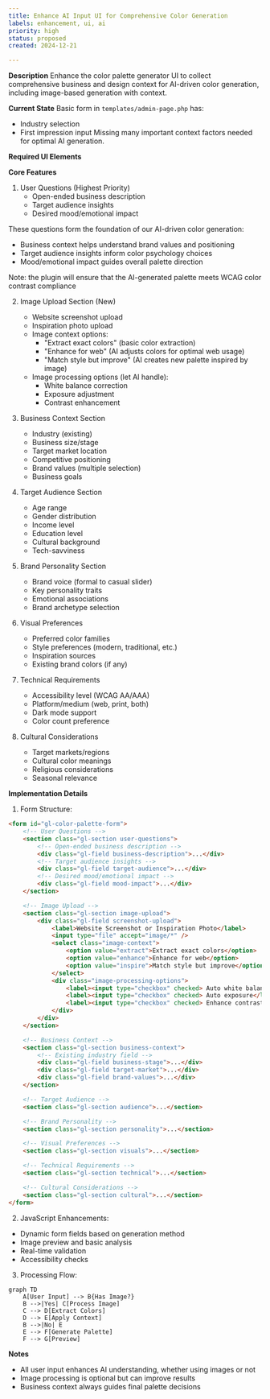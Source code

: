 ```yaml
---
title: Enhance AI Input UI for Comprehensive Color Generation
labels: enhancement, ui, ai
priority: high
status: proposed
created: 2024-12-21

---
```


**Description**
Enhance the color palette generator UI to collect comprehensive business and design context for AI-driven color generation, including image-based generation with context.

**Current State**
Basic form in `templates/admin-page.php` has:
- Industry selection
- First impression input
Missing many important context factors needed for optimal AI generation.

**Required UI Elements**

**Core Features**

1. User Questions (Highest Priority)
   - Open-ended business description
   - Target audience insights
   - Desired mood/emotional impact

These questions form the foundation of our AI-driven color generation:
- Business context helps understand brand values and positioning
- Target audience insights inform color psychology choices
- Mood/emotional impact guides overall palette direction

Note: the plugin will ensure that the AI-generated palette meets WCAG color contrast compliance

2. Image Upload Section (New)
   - Website screenshot upload
   - Inspiration photo upload
   - Image context options:
     - "Extract exact colors" (basic color extraction)
     - "Enhance for web" (AI adjusts colors for optimal web usage)
     - "Match style but improve" (AI creates new palette inspired by image)
   - Image processing options (let AI handle):
     - White balance correction
     - Exposure adjustment
     - Contrast enhancement

3. Business Context Section
   - Industry (existing)
   - Business size/stage
   - Target market location
   - Competitive positioning
   - Brand values (multiple selection)
   - Business goals

4. Target Audience Section
   - Age range
   - Gender distribution
   - Income level
   - Education level
   - Cultural background
   - Tech-savviness

5. Brand Personality Section
   - Brand voice (formal to casual slider)
   - Key personality traits
   - Emotional associations
   - Brand archetype selection

6. Visual Preferences
   - Preferred color families
   - Style preferences (modern, traditional, etc.)
   - Inspiration sources
   - Existing brand colors (if any)

7. Technical Requirements
   - Accessibility level (WCAG AA/AAA)
   - Platform/medium (web, print, both)
   - Dark mode support
   - Color count preference

8. Cultural Considerations
   - Target markets/regions
   - Cultural color meanings
   - Religious considerations
   - Seasonal relevance

**Implementation Details**

1. Form Structure:
```html
<form id="gl-color-palette-form">
    <!-- User Questions -->
    <section class="gl-section user-questions">
        <!-- Open-ended business description -->
        <div class="gl-field business-description">...</div>
        <!-- Target audience insights -->
        <div class="gl-field target-audience">...</div>
        <!-- Desired mood/emotional impact -->
        <div class="gl-field mood-impact">...</div>
    </section>

    <!-- Image Upload -->
    <section class="gl-section image-upload">
        <div class="gl-field screenshot-upload">
            <label>Website Screenshot or Inspiration Photo</label>
            <input type="file" accept="image/*" />
            <select class="image-context">
                <option value="extract">Extract exact colors</option>
                <option value="enhance">Enhance for web</option>
                <option value="inspire">Match style but improve</option>
            </select>
            <div class="image-processing-options">
                <label><input type="checkbox" checked> Auto white balance</label>
                <label><input type="checkbox" checked> Auto exposure</label>
                <label><input type="checkbox" checked> Enhance contrast</label>
            </div>
        </div>
    </section>

    <!-- Business Context -->
    <section class="gl-section business-context">
        <!-- Existing industry field -->
        <div class="gl-field business-stage">...</div>
        <div class="gl-field target-market">...</div>
        <div class="gl-field brand-values">...</div>
    </section>

    <!-- Target Audience -->
    <section class="gl-section audience">...</section>

    <!-- Brand Personality -->
    <section class="gl-section personality">...</section>

    <!-- Visual Preferences -->
    <section class="gl-section visuals">...</section>

    <!-- Technical Requirements -->
    <section class="gl-section technical">...</section>

    <!-- Cultural Considerations -->
    <section class="gl-section cultural">...</section>
</form>
```

2. JavaScript Enhancements:
- Dynamic form fields based on generation method
- Image preview and basic analysis
- Real-time validation
- Accessibility checks

3. Processing Flow:
```mermaid
graph TD
    A[User Input] --> B{Has Image?}
    B -->|Yes| C[Process Image]
    C --> D[Extract Colors]
    D --> E[Apply Context]
    B -->|No| E
    E --> F[Generate Palette]
    F --> G[Preview]
```

**Notes**
- All user input enhances AI understanding, whether using images or not
- Image processing is optional but can improve results
- Business context always guides final palette decisions
